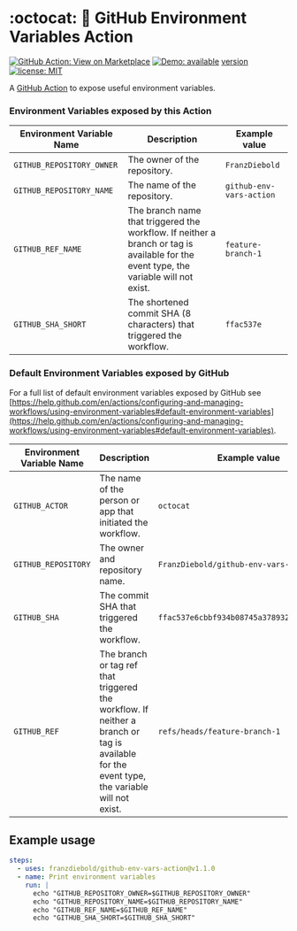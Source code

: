 # :octocat: :rocket: GitHub Environment Variables Action

[![GitHub Action: View on Marketplace](https://img.shields.io/badge/GitHub%20Action-View_on_Marketplace-28a745?logo=github)](https://github.com/marketplace/actions/github-environment-variables-action)
[![Demo: available](https://img.shields.io/badge/Demo-available-orange)](https://github.com/FranzDiebold/github-env-vars-action/actions?query=workflow%3ADemo)
[version](https://img.shields.io/github/package-json/v/FranzDiebold/github-env-vars-action/primary?label=version)
[![license: MIT](https://img.shields.io/badge/license-MIT-brightgreen.svg)](./LICENSE)

A [GitHub Action](https://github.com/features/actions) to expose useful environment variables.

### Environment Variables exposed by **this Action**

| Environment Variable Name | Description                                                                                                                           | Example value             |
|---------------------------|---------------------------------------------------------------------------------------------------------------------------------------|---------------------------|
| `GITHUB_REPOSITORY_OWNER` | The owner of the repository.                                                                                                          | `FranzDiebold`            |
| `GITHUB_REPOSITORY_NAME`  | The name of the repository.                                                                                                           | `github-env-vars-action`  |
| `GITHUB_REF_NAME`         | The branch name that triggered the workflow. If neither a branch or tag is available for the event type, the variable will not exist. | `feature-branch-1`        |
| `GITHUB_SHA_SHORT`        | The shortened commit SHA (8 characters) that triggered the workflow.                                                                  | `ffac537e`                |


### Default Environment Variables exposed by GitHub

For a full list of default environment variables exposed by GitHub see [https://help.github.com/en/actions/configuring-and-managing-workflows/using-environment-variables#default-environment-variables](https://help.github.com/en/actions/configuring-and-managing-workflows/using-environment-variables#default-environment-variables).

| Environment Variable Name | Description                                                                                                                                 | Example value                                 |
|---------------------------|---------------------------------------------------------------------------------------------------------------------------------------------|-----------------------------------------------|
| `GITHUB_ACTOR`            | The name of the person or app that initiated the workflow.                                                                                  | `octocat`                                     |
| `GITHUB_REPOSITORY`       | The owner and repository name.                                                                                                              | `FranzDiebold/github-env-vars-action`         |
| `GITHUB_SHA`              | The commit SHA that triggered the workflow.                                                                                                 | `ffac537e6cbbf934b08745a378932722df287a53`    |
| `GITHUB_REF`              | The branch or tag ref that triggered the workflow. If neither a branch or tag is available for the event type, the variable will not exist. | `refs/heads/feature-branch-1`                 |

## Example usage

```yaml
steps:
  - uses: franzdiebold/github-env-vars-action@v1.1.0
  - name: Print environment variables
    run: |
      echo "GITHUB_REPOSITORY_OWNER=$GITHUB_REPOSITORY_OWNER"
      echo "GITHUB_REPOSITORY_NAME=$GITHUB_REPOSITORY_NAME"
      echo "GITHUB_REF_NAME=$GITHUB_REF_NAME"
      echo "GITHUB_SHA_SHORT=$GITHUB_SHA_SHORT"
```
